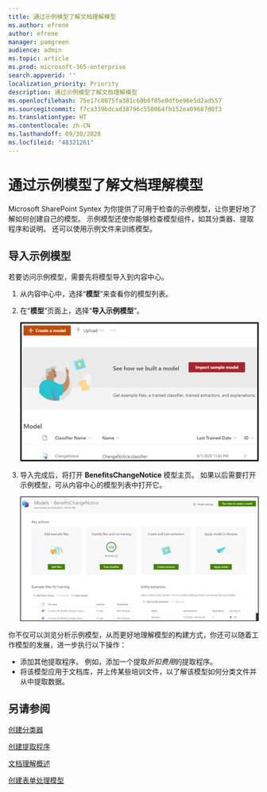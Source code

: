 ```yaml
---
title: 通过示例模型了解文档理解模型
ms.author: efrene
author: efrene
manager: pamgreen
audience: admin
ms.topic: article
ms.prod: microsoft-365-enterprise
search.appverid: ''
localization_priority: Priority
description: 通过示例模型了解文档理解模型
ms.openlocfilehash: 75e17c8075fa381c68b6f85e0dfbe96e5d2ad557
ms.sourcegitcommit: f7ca339bdcad38796c550064fb152ea09687d0f3
ms.translationtype: HT
ms.contentlocale: zh-CN
ms.lasthandoff: 09/30/2020
ms.locfileid: "48321261"
---
```

# <a name="learn-about-document-understanding-models-through-a-sample-model"></a>通过示例模型了解文档理解模型

Microsoft SharePoint Syntex 为你提供了可用于检查的示例模型，让你更好地了解如何创建自己的模型。 示例模型还使你能够检查模型组件，如其分类器、提取程序和说明。 还可以使用示例文件来训练模型。

## <a name="import-the-sample-model"></a>导入示例模型

若要访问示例模型，需要先将模型导入到内容中心。

1. 从内容中心中，选择“**模型**”来查看你的模型列表。</br>
2. 在“**模型**”页面上，选择“**导入示例模型**”。</br>

    ![导入示例模型](../media/content-understanding/import-sample-model.png) </br>

3. 导入完成后，将打开 **BenefitsChangeNotice** 模型主页。 如果以后需要打开示例模型，可从内容中心的模型列表中打开它。 </br>

     ![示例主页](../media/content-understanding/sample-home-page.png)</br>

你不仅可以浏览分析示例模型，从而更好地理解模型的构建方式，你还可以随着工作模型的发展，进一步执行以下操作：

- 添加其他提取程序。 例如，添加一个提取*折扣费用*的提取程序。
- 将该模型应用于文档库，并上传某些培训文件，以了解该模型如何分类文件并从中提取数据。


## <a name="see-also"></a>另请参阅
[创建分类器](create-a-classifier.md)

[创建提取程序](create-an-extractor.md)

[文档理解概述](document-understanding-overview.md)

[创建表单处理模型](create-a-form-processing-model.md)  
